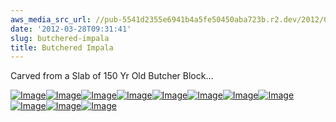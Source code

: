 ```yaml
---
aws_media_src_url: //pub-5541d2355e6941b4a5fe50450aba723b.r2.dev/2012/03/butchered-head.jpg
date: '2012-03-28T09:31:41'
slug: butchered-impala
title: Butchered Impala
---
```


 Carved from a Slab of 150 Yr Old Butcher Block…

 [![Image](//pub-5541d2355e6941b4a5fe50450aba723b.r2.dev/2012/03/butchered-head.jpg?w=487)](//pub-5541d2355e6941b4a5fe50450aba723b.r2.dev/2012/03/butchered-head.jpg)[![Image](//pub-5541d2355e6941b4a5fe50450aba723b.r2.dev/2012/03/butchered-fullfront.jpg?w=487)](//pub-5541d2355e6941b4a5fe50450aba723b.r2.dev/2012/03/butchered-fullfront.jpg)[![Image](//pub-5541d2355e6941b4a5fe50450aba723b.r2.dev/2012/03/butchered-horns.jpg?w=487)](//pub-5541d2355e6941b4a5fe50450aba723b.r2.dev/2012/03/butchered-horns.jpg)[![Image](//pub-5541d2355e6941b4a5fe50450aba723b.r2.dev/2012/03/butchered-side.jpg?w=487)](//pub-5541d2355e6941b4a5fe50450aba723b.r2.dev/2012/03/butchered-side.jpg)[![Image](//pub-5541d2355e6941b4a5fe50450aba723b.r2.dev/2012/03/butchered-angle.jpg?w=487)](//pub-5541d2355e6941b4a5fe50450aba723b.r2.dev/2012/03/butchered-angle.jpg)[![Image](//pub-5541d2355e6941b4a5fe50450aba723b.r2.dev/2012/03/butchered-long.jpg?w=487)](//pub-5541d2355e6941b4a5fe50450aba723b.r2.dev/2012/03/butchered-long.jpg)[![Image](//pub-5541d2355e6941b4a5fe50450aba723b.r2.dev/2012/03/butchered-nose.jpg?w=487)](//pub-5541d2355e6941b4a5fe50450aba723b.r2.dev/2012/03/butchered-nose.jpg)[![Image](//pub-5541d2355e6941b4a5fe50450aba723b.r2.dev/2012/03/butchered.jpg?w=487)](//pub-5541d2355e6941b4a5fe50450aba723b.r2.dev/2012/03/butchered.jpg)[![Image](//pub-5541d2355e6941b4a5fe50450aba723b.r2.dev/2012/03/butchered2.jpg?w=487)](//pub-5541d2355e6941b4a5fe50450aba723b.r2.dev/2012/03/butchered2.jpg)[![Image](//pub-5541d2355e6941b4a5fe50450aba723b.r2.dev/2012/03/butchered-detail2.jpg?w=487)](//pub-5541d2355e6941b4a5fe50450aba723b.r2.dev/2012/03/butchered-detail2.jpg)[![Image](//pub-5541d2355e6941b4a5fe50450aba723b.r2.dev/2012/03/butchered-detail.jpg?w=487)](//pub-5541d2355e6941b4a5fe50450aba723b.r2.dev/2012/03/butchered-detail.jpg)